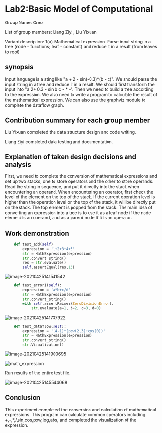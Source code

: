 # Lab2:Basic Model of Computational

Group Name: Oreo

List of group members:  Liang Ziyi , Liu Yixuan

Variant description: 1(a)-Mathematical expression. Parse input string in a tree (node - functions; leaf - 		constant) and reduce it in a result (from leaves to root)

## synopsis

Input language is a sting like "a + 2 - sin(-0.3)*(b - c)". We should parse the input string in a tree and reduce it in a result. We should first transform the input into "a 2+ 0.3 - sin b c - \* -". Then we need to build a tree according to the expression. We also need to write a program to calculate the result of the mathematical expression. We can also use the graphviz module to complete the dataflow graph.

## Contribution summary for each group member

Liu Yixuan completed the data structure design and code writing. 

Liang Ziyi completed data testing and documentation.

## Explanation of taken design decisions and analysis

First, we need to complete the conversion of mathematical expressions and set up two stacks, one to store operators and the other to store operands. Read the string in sequence, and put it directly into the stack when encountering an operand. When encountering an operator, first check the level of the element on the top of the stack. If the current operation level is higher than the operation level on the top of the stack, it will be directly put on the stack. The top element is popped from the stack. The main idea of converting an expression into a tree is to use it as a leaf node if the node element is an operand, and as a parent node if it is an operator.

## Work demonstration

```python
    def test_add(self):
        expression = '1+2+3+4+5'
        str = MathExpression(expression)
        str.convert_string()
        res = str.evaluate()
        self.assertEqual(res,15)
```

![image-20210425141541542](C:%5CUsers%5CMSI-NB%5CAppData%5CRoaming%5CTypora%5Ctypora-user-images%5Cimage-20210425141541542.png)

```python
    def test_error1(self):
        expression = 'a*b+c/d'
        str = MathExpression(expression)
        str.convert_string()
        with self.assertRaises(ZeroDivisionError):
            str.evaluate(a=1, b=2, c=3, d=0)
```

![image-20210425141737922](C:%5CUsers%5CMSI-NB%5CAppData%5CRoaming%5CTypora%5Ctypora-user-images%5Cimage-20210425141737922.png)

```python
    def test_dataflow(self):
        expression = '(4-1)*(pow(2,3)+cos(0))'
        str = MathExpression(expression)
        str.convert_string()
        str.Visualization()
```

![image-20210425141900695](C:%5CUsers%5CMSI-NB%5CAppData%5CRoaming%5CTypora%5Ctypora-user-images%5Cimage-20210425141900695.png)

![math_expression](E:%5Cgitworkspace%5CCPO-Oreo%5Csrc%5CLab2%5Cgraph%5Cmath_expression.png)

Run results of the entire test file.

![image-20210425145544068](C:%5CUsers%5CMSI-NB%5CAppData%5CRoaming%5CTypora%5Ctypora-user-images%5Cimage-20210425145544068.png)

## Conclusion

This experiment completed the conversion and calculation of mathematical expressions. This program can calculate common operators including +,-,*,/,sin,cos,pow,log,abs, and completed the visualization of the expression.